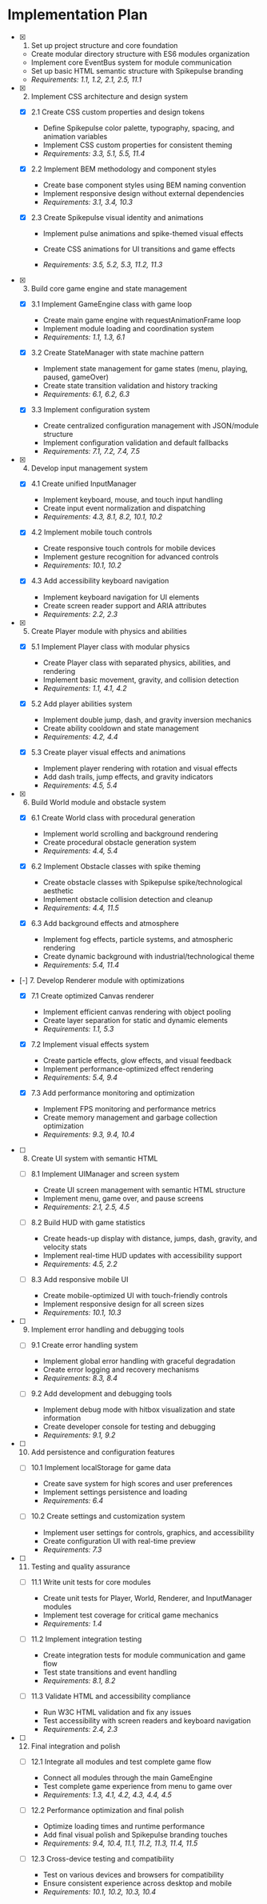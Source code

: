 # Implementation Plan

- [x] 1. Set up project structure and core foundation

  - Create modular directory structure with ES6 modules organization
  - Implement core EventBus system for module communication
  - Set up basic HTML semantic structure with Spikepulse branding
  - _Requirements: 1.1, 1.2, 2.1, 2.5, 11.1_

- [x] 2. Implement CSS architecture and design system

  - [x] 2.1 Create CSS custom properties and design tokens

    - Define Spikepulse color palette, typography, spacing, and animation variables
    - Implement CSS custom properties for consistent theming
    - _Requirements: 3.3, 5.1, 5.5, 11.4_

  - [x] 2.2 Implement BEM methodology and component styles

    - Create base component styles using BEM naming convention
    - Implement responsive design without external dependencies
    - _Requirements: 3.1, 3.4, 10.3_

  - [x] 2.3 Create Spikepulse visual identity and animations

    - Implement pulse animations and spike-themed visual effects
    - Create CSS animations for UI transitions and game effects

    - _Requirements: 3.5, 5.2, 5.3, 11.2, 11.3_

- [x] 3. Build core game engine and state management

  - [x] 3.1 Implement GameEngine class with game loop
    - Create main game engine with requestAnimationFrame loop
    - Implement module loading and coordination system
    - _Requirements: 1.1, 1.3, 6.1_

  - [x] 3.2 Create StateManager with state machine pattern
    - Implement state management for game states (menu, playing, paused, gameOver)
    - Create state transition validation and history tracking
    - _Requirements: 6.1, 6.2, 6.3_

  - [x] 3.3 Implement configuration system
    - Create centralized configuration management with JSON/module structure
    - Implement configuration validation and default fallbacks
    - _Requirements: 7.1, 7.2, 7.4, 7.5_

- [x] 4. Develop input management system
  - [x] 4.1 Create unified InputManager
    - Implement keyboard, mouse, and touch input handling
    - Create input event normalization and dispatching
    - _Requirements: 4.3, 8.1, 8.2, 10.1, 10.2_

  - [x] 4.2 Implement mobile touch controls
    - Create responsive touch controls for mobile devices
    - Implement gesture recognition for advanced controls
    - _Requirements: 10.1, 10.2_

  - [x] 4.3 Add accessibility keyboard navigation
    - Implement keyboard navigation for UI elements
    - Create screen reader support and ARIA attributes
    - _Requirements: 2.2, 2.3_

- [x] 5. Create Player module with physics and abilities

  - [x] 5.1 Implement Player class with modular physics

    - Create Player class with separated physics, abilities, and rendering
    - Implement basic movement, gravity, and collision detection
    - _Requirements: 1.1, 4.1, 4.2_

  - [x] 5.2 Add player abilities system

    - Implement double jump, dash, and gravity inversion mechanics
    - Create ability cooldown and state management
    - _Requirements: 4.2, 4.4_

  - [x] 5.3 Create player visual effects and animations

    - Implement player rendering with rotation and visual effects
    - Add dash trails, jump effects, and gravity indicators
    - _Requirements: 4.5, 5.4_

- [x] 6. Build World module and obstacle system

  - [x] 6.1 Create World class with procedural generation

    - Implement world scrolling and background rendering
    - Create procedural obstacle generation system
    - _Requirements: 4.4, 5.4_

  - [x] 6.2 Implement Obstacle classes with spike theming

    - Create obstacle classes with Spikepulse spike/technological aesthetic
    - Implement obstacle collision detection and cleanup
    - _Requirements: 4.4, 11.5_

  - [x] 6.3 Add background effects and atmosphere

    - Implement fog effects, particle systems, and atmospheric rendering
    - Create dynamic background with industrial/technological theme
    - _Requirements: 5.4, 11.4_

- [-] 7. Develop Renderer module with optimizations

  - [x] 7.1 Create optimized Canvas renderer

    - Implement efficient canvas rendering with object pooling
    - Create layer separation for static and dynamic elements
    - _Requirements: 1.1, 5.3_

  - [x] 7.2 Implement visual effects system

    - Create particle effects, glow effects, and visual feedback
    - Implement performance-optimized effect rendering
    - _Requirements: 5.4, 9.4_

  - [x] 7.3 Add performance monitoring and optimization


    - Implement FPS monitoring and performance metrics
    - Create memory management and garbage collection optimization
    - _Requirements: 9.3, 9.4, 10.4_

- [ ] 8. Create UI system with semantic HTML
  - [ ] 8.1 Implement UIManager and screen system
    - Create UI screen management with semantic HTML structure
    - Implement menu, game over, and pause screens
    - _Requirements: 2.1, 2.5, 4.5_

  - [ ] 8.2 Build HUD with game statistics
    - Create heads-up display with distance, jumps, dash, gravity, and velocity stats
    - Implement real-time HUD updates with accessibility support
    - _Requirements: 4.5, 2.2_

  - [ ] 8.3 Add responsive mobile UI
    - Create mobile-optimized UI with touch-friendly controls
    - Implement responsive design for all screen sizes
    - _Requirements: 10.1, 10.3_

- [ ] 9. Implement error handling and debugging tools
  - [ ] 9.1 Create error handling system
    - Implement global error handling with graceful degradation
    - Create error logging and recovery mechanisms
    - _Requirements: 8.3, 8.4_

  - [ ] 9.2 Add development and debugging tools
    - Implement debug mode with hitbox visualization and state information
    - Create developer console for testing and debugging
    - _Requirements: 9.1, 9.2_

- [ ] 10. Add persistence and configuration features
  - [ ] 10.1 Implement localStorage for game data
    - Create save system for high scores and user preferences
    - Implement settings persistence and loading
    - _Requirements: 6.4_

  - [ ] 10.2 Create settings and customization system
    - Implement user settings for controls, graphics, and accessibility
    - Create configuration UI with real-time preview
    - _Requirements: 7.3_

- [ ] 11. Testing and quality assurance
  - [ ] 11.1 Write unit tests for core modules
    - Create unit tests for Player, World, Renderer, and InputManager modules
    - Implement test coverage for critical game mechanics
    - _Requirements: 1.4_

  - [ ] 11.2 Implement integration testing
    - Create integration tests for module communication and game flow
    - Test state transitions and event handling
    - _Requirements: 8.1, 8.2_

  - [ ] 11.3 Validate HTML and accessibility compliance
    - Run W3C HTML validation and fix any issues
    - Test accessibility with screen readers and keyboard navigation
    - _Requirements: 2.4, 2.3_

- [ ] 12. Final integration and polish
  - [ ] 12.1 Integrate all modules and test complete game flow
    - Connect all modules through the main GameEngine
    - Test complete game experience from menu to game over
    - _Requirements: 1.3, 4.1, 4.2, 4.3, 4.4, 4.5_

  - [ ] 12.2 Performance optimization and final polish
    - Optimize loading times and runtime performance
    - Add final visual polish and Spikepulse branding touches
    - _Requirements: 9.4, 10.4, 11.1, 11.2, 11.3, 11.4, 11.5_

  - [ ] 12.3 Cross-device testing and compatibility
    - Test on various devices and browsers for compatibility
    - Ensure consistent experience across desktop and mobile
    - _Requirements: 10.1, 10.2, 10.3, 10.4_

